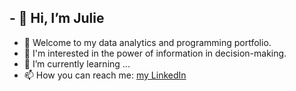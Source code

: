 ## - 👋 Hi, I’m Julie
- 👀 Welcome to my data analytics and programming portfolio.
- 🌼 I'm interested in the power of information in decision-making. 
- 🌱 I’m currently learning ... 
- 📫 How you can reach me: [my LinkedIn](www.linkedin.com/in/julielsasosa)

  

<!---
julielsa/julielsa is a ✨ special ✨ repository because its `README.md` (this file) appears on your GitHub profile.
You can click the Preview link to take a look at your changes.
--->

